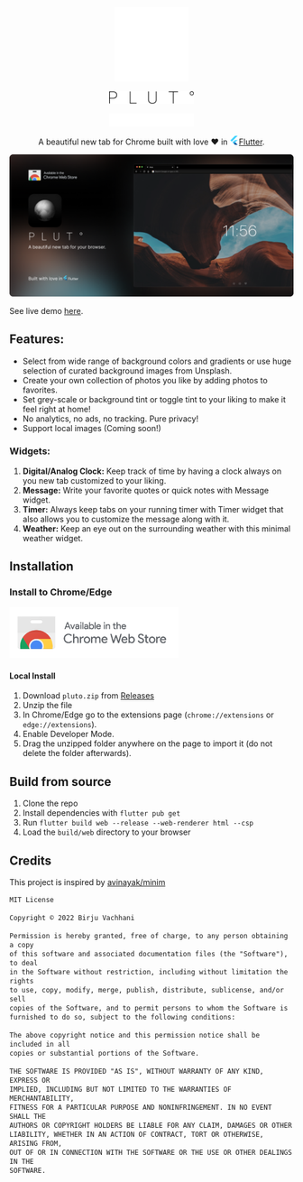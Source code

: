 <p align="center"> <img src=".github/assets/logo_animated.svg" width="132px" height="132px" /></p>
<p align="center"> <img alt="android" width="150px" src=".github/assets/ic_text_logo_light.png#gh-light-mode-only" /> </p>
<p align="center"> <img alt="android" width="150px" src=".github/assets/ic_text_logo_dark.png#gh-dark-mode-only"/> </p>

<p align="center">A beautiful new tab for Chrome built with love ❤️ in <img src=".github/assets/flutter.png" /><a href="https://flutter.dev/">Flutter</a>.</p>


![Screenshot](.github/assets/banner2.png)

See live demo [here](https://birjuvachhani.github.io/pluto/).

## Features:
- Select from wide range of background colors and gradients or use huge selection of curated background images from Unsplash.
- Create your own collection of photos you like by adding photos to favorites.
- Set grey-scale or background tint or toggle tint to your liking to make it feel right at home! 
- No analytics, no ads, no tracking. Pure privacy!
- Support local images (Coming soon!)

### Widgets:
1. **Digital/Analog Clock:** Keep track of time by having a clock always on you new tab customized to your liking.
2. **Message:** Write your favorite quotes or quick notes with Message widget.
3. **Timer:** Always keep tabs on your running timer with Timer widget that also allows you to customize the message along with it.
4. **Weather:** Keep an eye out on the surrounding weather with this minimal weather widget.

## Installation

### Install to Chrome/Edge

<a href="https://chrome.google.com/webstore/detail/pluto/cjhgdglialdlkabijejcpddhjjagdkio"><img src=".github/assets/chrome_web_store.png" width="300px"/></a>

#### Local Install

1. Download `pluto.zip` from [Releases](https://github.com/birjuvachhani/pluto/releases)
2. Unzip the file
3. In Chrome/Edge go to the extensions page (`chrome://extensions` or `edge://extensions`).
4. Enable Developer Mode.
5. Drag the unzipped folder anywhere on the page to import it (do not delete the folder afterwards).

## Build from source

1. Clone the repo
2. Install dependencies with `flutter pub get`
3. Run `flutter build web --release --web-renderer html --csp`
4. Load the `build/web` directory to your browser

## Credits

This project is inspired by [avinayak/minim](https://github.com/avinayak/minim)

```
MIT License

Copyright © 2022 Birju Vachhani

Permission is hereby granted, free of charge, to any person obtaining a copy
of this software and associated documentation files (the "Software"), to deal
in the Software without restriction, including without limitation the rights
to use, copy, modify, merge, publish, distribute, sublicense, and/or sell
copies of the Software, and to permit persons to whom the Software is
furnished to do so, subject to the following conditions:

The above copyright notice and this permission notice shall be included in all
copies or substantial portions of the Software.

THE SOFTWARE IS PROVIDED "AS IS", WITHOUT WARRANTY OF ANY KIND, EXPRESS OR
IMPLIED, INCLUDING BUT NOT LIMITED TO THE WARRANTIES OF MERCHANTABILITY,
FITNESS FOR A PARTICULAR PURPOSE AND NONINFRINGEMENT. IN NO EVENT SHALL THE
AUTHORS OR COPYRIGHT HOLDERS BE LIABLE FOR ANY CLAIM, DAMAGES OR OTHER
LIABILITY, WHETHER IN AN ACTION OF CONTRACT, TORT OR OTHERWISE, ARISING FROM,
OUT OF OR IN CONNECTION WITH THE SOFTWARE OR THE USE OR OTHER DEALINGS IN THE
SOFTWARE.
```
